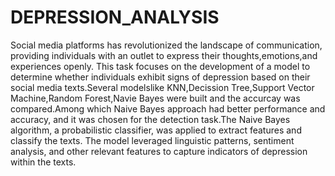 # DEPRESSION_ANALYSIS
Social media platforms has revolutionized the landscape of communication, providing individuals with an outlet to express their thoughts,emotions,and experiences openly. This task focuses on the development of a model to determine whether individuals exhibit signs of depression based on their social media texts.Several modelslike KNN,Decission Tree,Support Vector Machine,Random Forest,Navie Bayes were built and the accurcay was compared.Among which Naive Bayes approach had better  performance and accuracy,  and it  was chosen for the detection task.The Naive Bayes algorithm, a probabilistic classifier, was applied to extract features and classify the texts. The model leveraged linguistic patterns, sentiment analysis, and other relevant features to capture indicators of depression within the texts.
